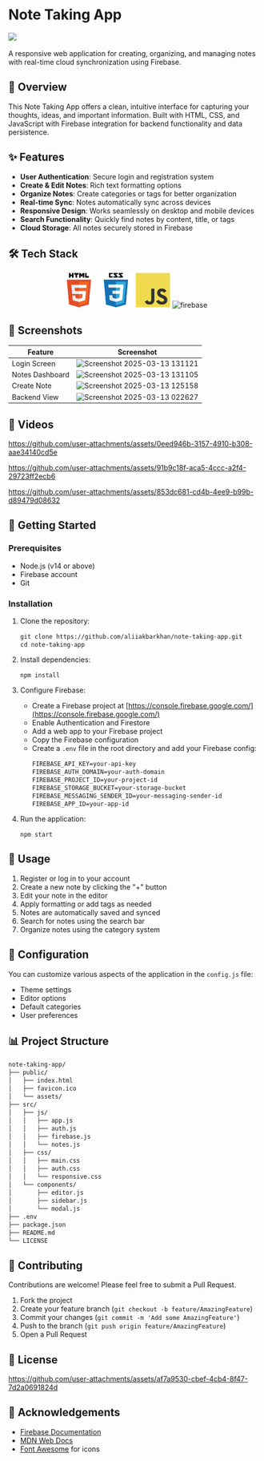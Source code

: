 # Note Taking App

<img src="https://images-wixmp-ed30a86b8c4ca887773594c2.wixmp.com/f/12cbe8a4-f55c-4b40-85bb-d8e1405e7b84/dj0xdez-4eda16a3-692d-470a-a006-31cd013b4e97.gif?token=eyJ0eXAiOiJKV1QiLCJhbGciOiJIUzI1NiJ9.eyJzdWIiOiJ1cm46YXBwOjdlMGQxODg5ODIyNjQzNzNhNWYwZDQxNWVhMGQyNmUwIiwiaXNzIjoidXJuOmFwcDo3ZTBkMTg4OTgyMjY0MzczYTVmMGQ0MTVlYTBkMjZlMCIsIm9iaiI6W1t7InBhdGgiOiJcL2ZcLzEyY2JlOGE0LWY1NWMtNGI0MC04NWJiLWQ4ZTE0MDVlN2I4NFwvZGoweGRlei00ZWRhMTZhMy02OTJkLTQ3MGEtYTAwNi0zMWNkMDEzYjRlOTcuZ2lmIn1dXSwiYXVkIjpbInVybjpzZXJ2aWNlOmZpbGUuZG93bmxvYWQiXX0.-vgia6h_JRVXXelFnMDK68MCPwA1kEel2w5YluYTqjE" />

A responsive web application for creating, organizing, and managing notes with real-time cloud synchronization using Firebase.




## 📝 Overview

This Note Taking App offers a clean, intuitive interface for capturing your thoughts, ideas, and important information. Built with HTML, CSS, and JavaScript with Firebase integration for backend functionality and data persistence.

## ✨ Features

- **User Authentication**: Secure login and registration system
- **Create & Edit Notes**: Rich text formatting options
- **Organize Notes**: Create categories or tags for better organization
- **Real-time Sync**: Notes automatically sync across devices
- **Responsive Design**: Works seamlessly on desktop and mobile devices
- **Search Functionality**: Quickly find notes by content, title, or tags
- **Cloud Storage**: All notes securely stored in Firebase

## 🛠️ Tech Stack

<p align="center">
  <img src="https://raw.githubusercontent.com/devicons/devicon/master/icons/html5/html5-original-wordmark.svg" alt="html5" width="70" height="70"/>
  <img src="https://raw.githubusercontent.com/devicons/devicon/master/icons/css3/css3-original-wordmark.svg" alt="css3" width="70" height="70"/>
  <img src="https://raw.githubusercontent.com/devicons/devicon/master/icons/javascript/javascript-original.svg" alt="javascript" width="70" height="70"/>
  <img src="https://www.vectorlogo.zone/logos/firebase/firebase-icon.svg" alt="firebase" width="70" height="70"/>
</p>

## 📸 Screenshots

| Feature | Screenshot |
|---------|------------|
| Login Screen | ![Screenshot 2025-03-13 131121](https://github.com/user-attachments/assets/36b65ede-fc93-4e11-a0dd-6be68e9243f8) |
| Notes Dashboard | ![Screenshot 2025-03-13 131105](https://github.com/user-attachments/assets/5180a7df-852c-4b2f-9c8c-a009268623e6) |
| Create Note | ![Screenshot 2025-03-13 125158](https://github.com/user-attachments/assets/34e835f2-3d0c-49b4-9498-0de7a2bd7117) |
| Backend View | ![Screenshot 2025-03-13 022627](https://github.com/user-attachments/assets/d0a79f82-9499-499e-8848-2fb95039f57c) |

## 📝 Videos

https://github.com/user-attachments/assets/0eed946b-3157-4910-b308-aae34140cd5e



https://github.com/user-attachments/assets/91b9c18f-aca5-4ccc-a2f4-29723ff2ecb6



https://github.com/user-attachments/assets/853dc681-cd4b-4ee9-b99b-d89479d08632









## 🚀 Getting Started

### Prerequisites

- Node.js (v14 or above)
- Firebase account
- Git

### Installation

1. Clone the repository:
   ```
   git clone https://github.com/aliiakbarkhan/note-taking-app.git
   cd note-taking-app
   ```

2. Install dependencies:
   ```
   npm install
   ```

3. Configure Firebase:
   - Create a Firebase project at [https://console.firebase.google.com/](https://console.firebase.google.com/)
   - Enable Authentication and Firestore
   - Add a web app to your Firebase project
   - Copy the Firebase configuration
   - Create a `.env` file in the root directory and add your Firebase config:
     ```
     FIREBASE_API_KEY=your-api-key
     FIREBASE_AUTH_DOMAIN=your-auth-domain
     FIREBASE_PROJECT_ID=your-project-id
     FIREBASE_STORAGE_BUCKET=your-storage-bucket
     FIREBASE_MESSAGING_SENDER_ID=your-messaging-sender-id
     FIREBASE_APP_ID=your-app-id
     ```

4. Run the application:
   ```
   npm start
   ```

## 📱 Usage

1. Register or log in to your account
2. Create a new note by clicking the "+" button
3. Edit your note in the editor
4. Apply formatting or add tags as needed
5. Notes are automatically saved and synced
6. Search for notes using the search bar
7. Organize notes using the category system

## 🔧 Configuration

You can customize various aspects of the application in the `config.js` file:
- Theme settings
- Editor options
- Default categories
- User preferences

## 📊 Project Structure

```
note-taking-app/
├── public/
│   ├── index.html
│   ├── favicon.ico
│   └── assets/
├── src/
│   ├── js/
│   │   ├── app.js
│   │   ├── auth.js
│   │   ├── firebase.js
│   │   └── notes.js
│   ├── css/
│   │   ├── main.css
│   │   ├── auth.css
│   │   └── responsive.css
│   └── components/
│       ├── editor.js
│       ├── sidebar.js
│       └── modal.js
├── .env
├── package.json
├── README.md
└── LICENSE
```

## 🤝 Contributing

Contributions are welcome! Please feel free to submit a Pull Request.

1. Fork the project
2. Create your feature branch (`git checkout -b feature/AmazingFeature`)
3. Commit your changes (`git commit -m 'Add some AmazingFeature'`)
4. Push to the branch (`git push origin feature/AmazingFeature`)
5. Open a Pull Request

## 📄 License


https://github.com/user-attachments/assets/af7a9530-cbef-4cb4-8f47-7d2a0691824d


## 👏 Acknowledgements

- [Firebase Documentation](https://firebase.google.com/docs)
- [MDN Web Docs](https://developer.mozilla.org/)
- [Font Awesome](https://fontawesome.com/) for icons

